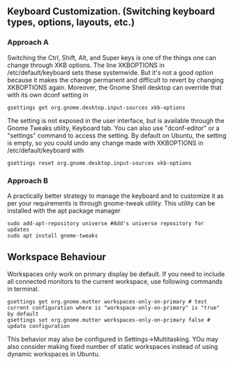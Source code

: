 ## Keyboard Customization. (Switching keyboard types, options, layouts, etc.)

### Approach A
Switching the Ctrl, Shift, Alt, and Super keys is one of the things one can change through XKB options. The line XKBOPTIONS in /etc/default/keyboard sets these systemwide. But it's not a good option because it makes the change permanent and difficult to revert by changing XKBOPTIONS again. Moreover, the Gnome Shell desktop can override that with its own dconf setting in 
``` shell
gsettings get org.gnome.desktop.input-sources xkb-options
```
The setting is not exposed in the user interface, but is available through the Gnome Tweaks utility, Keyboard tab. You can also use "dconf-editor" or a "settings" command to access the setting.
By default on Ubuntu, the setting is empty, so you could undo any change made with XKBOPTIONS in /etc/default/keyboard  with
``` shell
gsettings reset org.gnome.desktop.input-sources xkb-options
```

### Approach B
A practically better strategy to manage the keyboard and to customize it as per your requirements is through gnome-tweak utility. This utility can be installed with the apt package manager

``` shell
sudo add-apt-repository universe #Add's universe repository for updates
sudo apt install gnome-tweaks
```
## Workspace Behaviour
Workspaces only work on primary display be default. If you need to include all connected monitors to the current workspace, use following commands in terminal.
``` shell
gsettings get org.gnome.mutter workspaces-only-on-primary # test current configuration where is "workspace-only-on-primary" is "true" by default
gsettings set org.gnome.mutter workspaces-only-on-primary false # update configuration
```
This behavior may also be configured in Settings->Multitasking. YOu may also consider making fixed number of static workspaces instead of using dynamic workspaces in Ubuntu.
